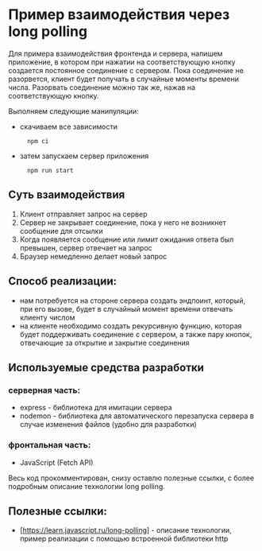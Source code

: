 
# Пример взаимодействия через long polling 

Для примера взаимодействия фронтенда и сервера, напишем приложение, в котором при нажатии на 
соответствующую кнопку создается постоянное соединение с сервером. Пока соединение не разорвется, клиент будет получать 
в случайные моменты времени числа. Разорвать соединение можно так же, нажав на соответствующую кнопку.

Выполняем следующие манипуляции:
* скачиваем все зависимости

        npm ci

* затем запускаем сервер приложения

        npm run start

## Суть взаимодействия
1. Клиент отправляет запрос на сервер
2. Сервер не закрывает соединение, пока у него не возникнет сообщение для отсылки
3. Когда появляется сообщение или лимит ожидания ответа был превышен, сервер отвечает на запрос
4. Браузер немедленно делает новый запрос

## Способ реализации:
* нам потребуется на стороне сервера создать эндпоинт, который, при его вызове, будет в случайный момент времени отвечать клиенту числом
* на клиенте необходимо создать рекурсивную функцию, которая будет поддерживать соединение с сервером, а также пару кнопок, отвечающие за открытие и закрытие соединения

## Используемые средства разработки 
### серверная часть:
* express - библиотека для имитации сервера
* nodemon - библиотека для автоматического перезапуска сервера в случае изменения файлов (удобно для разработки)
### фронтальная часть:
* JavaScript (Fetch API)

Весь код прокомментирован, снизу оставлю полезные ссылки, с более подробным описание технологии long polling.

## Полезные ссылки:

* [https://learn.javascript.ru/long-polling] - описание технологии, пример реализации с помощью встроенной библиотеки http